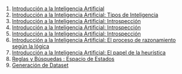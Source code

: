 1. [Introducción a la Inteligencia Artificial](practicas/Practica1.md)
2. [Introducción a la Inteligencia Artificial: Tipos de Inteligencia](practicas/Practica2.md)
3. [Introducción a la Inteligencia Artificial: Introspección](practicas/Practica3.md)
4. [Introducción a la Inteligencia Artificial: Introspección](practicas/Practica4.md)
5. [Introducción a la Inteligencia Artificial: Introspección](practicas/Practica5.md)
6. [Introducción a la Inteligencia Artificial: El proceso de razonamiento según la lógica]()
7. [Introducción a la Inteligencia Artificial: El papel de la heurística]()
8. [Reglas y Búsquedas : Espacio de Estados](practicas/Practica8.md)
9. [Generación de Dataset]()
